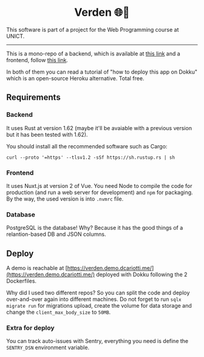 <div align="center">

# Verden 🌐🎨

</div>

This software is part of a project for the Web Programming course at UNICT.

---

This is a mono-repo of a backend, which is available at [this link](https://github.com/UniCT-WebDevelopment/Verden/tree/main/backend) and
a frontend, follow [this
link](https://github.com/UniCT-WebDevelopment/Verden/tree/main/frontend).

In both of them you can read a tutorial of "how to deploy this app on Dokku"
which is an open-source Heroku alternative. Total free.

## Requirements

### Backend

It uses Rust at version 1.62 (maybe it'll be avaiable with a previous version
but it has been tested with 1.62).

You should install all the recommended software such as Cargo:

```
curl --proto '=https' --tlsv1.2 -sSf https://sh.rustup.rs | sh
```

### Frontend

It uses Nuxt.js at version 2 of Vue. You need Node to compile the code for
production (and run a web server for development) and `npm` for packaging.
By the way, the used version is into `.nvmrc` file.

### Database

PostgreSQL is the database! Why? Because it has the good things of a
relantion-based DB and JSON columns.

## Deploy

A demo is reachable at
[https://verden.demo.dcariotti.me/](https://verden.demo.dcariotti.me/) deployed
with Dokku following the 2 Dockerfiles.

Why did I used two different repos? So you can split the code and deploy
over-and-over again into different machines.
Do not forget to run `sqlx migrate run` for migrations upload, create the volume
for data storage and change the `client_max_body_size` to `50MB`.

### Extra for deploy

You can track auto-issues with Sentry, everything you need is define the
`SENTRY_DSN` environment variable.
